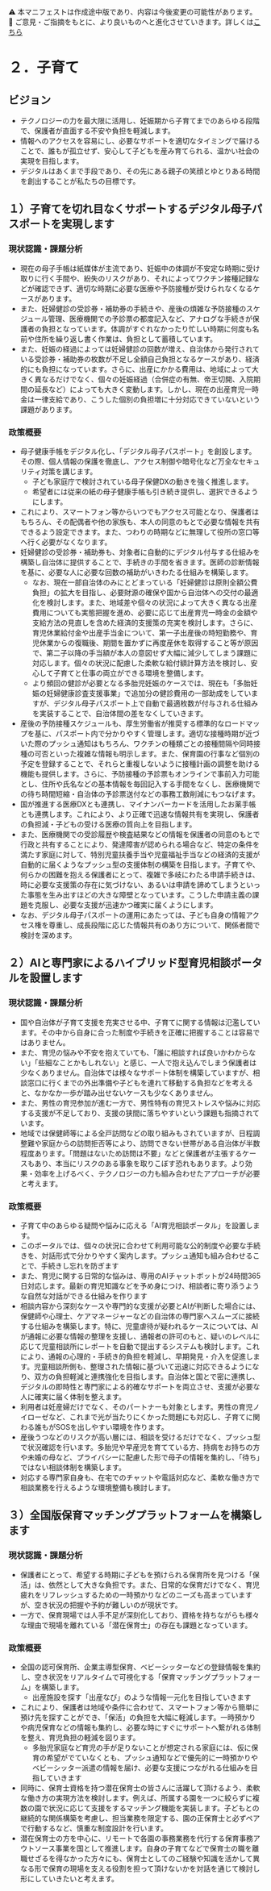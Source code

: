 
⚠️ 本マニフェストは作成途中版であり、内容は今後変更の可能性があります。  
💬 ご意見・ご指摘をもとに、より良いものへと進化させていきます。詳しくは[こちら](README.md#このマニフェスト自身もみんなの知恵を集めて改善していきます)

# ２．子育て

## ビジョン

* テクノロジーの力を最大限に活用し、妊娠期から子育てまでのあらゆる段階で、保護者が直面する不安や負担を軽減します。  
* 情報へのアクセスを容易にし、必要なサポートを適切なタイミングで届けることで、誰もが孤立せず、安心して子どもを産み育てられる、温かい社会の実現を目指します。  
* デジタルはあくまで手段であり、その先にある親子の笑顔とゆとりある時間を創出することが私たちの目標です。

## １）子育てを切れ目なくサポートするデジタル母子パスポートを実現します

### 現状認識・課題分析

* 現在の母子手帳は紙媒体が主流であり、妊娠中の体調が不安定な時期に受け取りに行く手間や、紛失のリスクがあり、それによってワクチン接種記録などが確認できず、適切な時期に必要な医療や予防接種が受けられなくなるケースがあります。  
* また、妊婦健診の受診券・補助券の手続きや、産後の煩雑な予防接種のスケジュール管理、医療機関での予診票の都度記入など、アナログな手続きが保護者の負担となっています。体調がすぐれなかったり忙しい時期に何度も名前や住所を繰り返し書く作業は、負担として蓄積しています。  
* また、妊娠の経過によっては妊婦健診の回数が増え、自治体から発行されている受診券・補助券の枚数が不足し全額自己負担となるケースがあり、経済的にも負担になっています。さらに、出産にかかる費用は、地域によって大きく異なるだけでなく、個々の妊娠経過（合併症の有無、帝王切開、入院期間の延長など）によっても大きく変動します。しかし、現在の出産育児一時金は一律支給であり、こうした個別の負担増に十分対応できていないという課題があります。

### 政策概要

* 母子健康手帳をデジタル化し、「デジタル母子パスポート」を創設します。その際、個人情報の保護を徹底し、アクセス制御や暗号化など万全なセキュリティ対策を講じます。
  * 子ども家庭庁で検討されている母子保健DXの動きを強く推進します。
  * 希望者には従来の紙の母子健康手帳も引き続き提供し、選択できるようにします。
* これにより、スマートフォン等からいつでもアクセス可能となり、保護者はもちろん、その配偶者や他の家族も、本人の同意のもとで必要な情報を共有できるよう設定できます。また、つわりの時期などに無理して役所の窓口等へ行く必要がなくなります。  
* 妊婦健診の受診券・補助券も、対象者に自動的にデジタル付与する仕組みを構築し自治体に提供することで、手続きの手間を省きます。医師の診断情報を基に、必要な人に必要な回数の補助がいきわたる仕組みを構築します。
  *  なお、現在一部自治体のみにとどまっている「妊婦健診は原則全額公費負担」の拡大を目指し、必要財源の確保や国から自治体への交付の最適化を検討します。また、地域差や個々の状況によって大きく異なる出産費用についても実態把握を進め、必要に応じて出産育児一時金の金額や支給方法の見直しを含めた経済的支援策の充実を検討します。さらに、育児休業給付金や出産手当金について、第一子出産後の時短勤務や、育児休業からの復職後、期間を置かずに再度産休を取得すること等が原因で、第二子以降の手当額が本人の意図せず大幅に減少してしまう課題に対応します。個々の状況に配慮した柔軟な給付額計算方法を検討し、安心して子育てと仕事の両立ができる環境を整備します。
  *  より頻回の健診が必要となる多胎児妊娠のケースでは、現在も「多胎妊娠の妊婦健康診査支援事業」で追加分の健診費用の一部助成をしていますが、デジタル母子パスポート上で自動で最適枚数が付与される仕組みを実装することで、自治体間の差をなくしていきます。
* 産後の予防接種スケジュールも、厚生労働省が推奨する標準的なロードマップを基に、パスポート内で分かりやすく管理します。適切な接種時期が近づいた際のプッシュ通知はもちろん、ワクチンの種類ごとの接種間隔や同時接種の可否といった複雑な情報も明示します。また、保育園の行事など個別の予定を登録することで、それらと重複しないように接種計画の調整を助ける機能も提供します。さらに、予防接種の予診票もオンラインで事前入力可能とし、住所や氏名などの基本情報を毎回記入する手間をなくし、医療機関での待ち時間短縮・自治体の予診票送付などの事務工数削減にもつなげます。
* 国が推進する医療DXとも連携し、マイナンバーカードを活用したお薬手帳とも連携します。これにより、より正確で迅速な情報共有を実現し、保護者の負担減・子どもの受ける医療の質向上を目指します。
* また、医療機関での受診履歴や検査結果などの情報を保護者の同意のもとで行政と共有することにより、発達障害が認められる場合など、特定の条件を満たす家庭に対して、特別児童扶養手当や児童福祉手当などの経済的支援が自動的に届くようなプッシュ型の支援体制の構築を目指します。子育てや、何らかの困難を抱える保護者にとって、複雑で多岐にわたる申請手続きは、時に必要な支援策の存在に気づけない、あるいは申請を諦めてしまうといった事態を生み出すほどの大きな障壁となっています。こうした申請主義の課題を克服し、必要な支援が迅速かつ確実に届くようにします。
* なお、デジタル母子パスポートの運用にあたっては、子ども自身の情報アクセス権を尊重し、成長段階に応じた情報共有のあり方について、関係者間で検討を深めます。

## ２）AIと専門家によるハイブリッド型育児相談ポータルを設置します

### 現状認識・課題分析

* 国や自治体が子育て支援を充実させる中、子育てに関する情報は氾濫しています。その中から自身に合った制度や手続きを正確に把握することは容易ではありません。  
* また、育児の悩みや不安を抱えていても、「誰に相談すれば良いかわからない」「些細なことかもしれない」と感じ、一人で抱え込んでしまう保護者は少なくありません。自治体では様々なサポート体制を構築していますが、相談窓口に行くまでの外出準備や子どもを連れて移動する負担などを考えると、なかなか一歩が踏み出せないケースも少なくありません。  
* また、男性の育児参加が進む一方で、男性特有の育児ストレスや悩みに対応する支援が不足しており、支援の狭間に落ちやすいという課題も指摘されています。  
* 地域では保健師等による全戸訪問などの取り組みもされていますが、日程調整難や家庭からの訪問拒否等により、訪問できない世帯がある自治体が半数程度あります。「問題はないため訪問は不要」などと保護者が主張するケースもあり、本当にリスクのある事象を取りこぼす恐れもあります。より効果・効率を上げるべく、テクノロジーの力も組み合わせたアプローチが必要と考えます。

### 政策概要

* 子育て中のあらゆる疑問や悩みに応える「AI育児相談ポータル」を設置します。  
* このポータルでは、個々の状況に合わせて利用可能な公的制度や必要な手続きを、対話形式で分かりやすく案内します。プッシュ通知も組み合わせることで、手続きし忘れを防ぎます  
* また、育児に関する日常的な悩みは、専用のAIチャットボットが24時間365日対応します。最新の育児知識などを予め身につけ、相談者に寄り添うような自然な対話ができる仕組みを作ります  
* 相談内容から深刻なケースや専門的な支援が必要とAIが判断した場合には、保健師や心理士、ケアマネージャーなどの自治体の専門家へスムーズに接続する仕組みを構築します。特に、児童虐待が疑われるケースについては、AIが通報に必要な情報の整理を支援し、通報者の許可のもと、疑いのレベルに応じて児童相談所にレポートを自動で提出するシステムも検討します。これにより、通報の心理的・手続き的負担を軽減し、早期発見・介入を促進します。児童相談所側も、整理された情報に基づいて迅速に対応できるようになり、双方の負担軽減と連携強化を目指します。自治体と国とで密に連携し、デジタルの即時性と専門家による的確なサポートを両立させ、支援が必要な人に確実に届く体制を整えます。  
* 利用者は妊産婦だけでなく、そのパートナーも対象とします。男性の育児ノイローゼなど、これまで光が当たりにくかった問題にも対応し、子育てに関わる誰もがSOSを出しやすい環境を作ります。
* 産後うつなどのリスクが高い層には、相談を受けるだけでなく、プッシュ型で状況確認を行います。多胎児や早産児を育てている方、持病をお持ちの方や未婚の母など、プライバシーに配慮した形で母子の情報を集約し、「待ち」ではない相談体制を構築します。
* 対応する専門家自身も、在宅でのチャットや電話対応など、柔軟な働き方で相談業務を行えるような環境整備も検討します。

## ３）全国版保育マッチングプラットフォームを構築します

### 現状認識・課題分析

* 保護者にとって、希望する時期に子どもを預けられる保育所を見つける「保活」は、依然として大きな負担です。また、日常的な保育だけでなく、育児疲れをリフレッシュするための一時預かりなどのニーズも高まっていますが、空き状況の把握や予約が難しいのが現状です。  
* 一方で、保育現場では人手不足が深刻化しており、資格を持ちながらも様々な理由で現場を離れている「潜在保育士」の存在も課題となっています。

### 政策概要

* 全国の認可保育所、企業主導型保育、ベビーシッターなどの登録情報を集約し、空き状況をリアルタイムで可視化する「保育マッチングプラットフォーム」を構築します。  
  * 出産施設を探す「出産なび」のような情報一元化を目指していきます  
* これにより、保護者は地域や条件に合わせて、スマートフォン等から簡単に預け先を探すことができ、「保活」の負担を大幅に軽減します。一時預かりや病児保育などの情報も集約し、必要な時にすぐにサポートへ繋がれる体制を整え、育児負担の軽減を図ります。
  * 多胎児家庭など育児の手が足りないことが想定される家庭には、仮に保育の希望がでていなくとも、プッシュ通知などで優先的に一時預かりやベビーシッター派遣の情報を届け、必要な支援につながれる仕組みを目指していきます  
* 同時に、保育士資格を持つ潜在保育士の皆さんに活躍して頂けるよう、柔軟な働き方の実現方法を検討します。例えば、所属する園を一つに絞らずに複数の園で状況に応じて支援をするマッチング機能を実装します。子どもとの継続的な関係構築を考慮し、担当業務を限定する、園の正保育士と必ずペアで行動するなど、慎重な制度設計を行います。  
* 潜在保育士の方を中心に、リモートで各園の事務業務を代行する保育事務アウトソース事業を国として推進します。自身の子育てなどで保育士の職を離職せざるを得なかった方々にも、保育士としてのご経験や知識を活かして異なる形で保育の現場を支える役割を担って頂けないかを対話を通じて検討し形にしていきたいと考えます。
